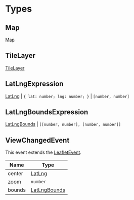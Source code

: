 # Types

## Map

[Map](https://leafletjs.com/reference.html#map)

## TileLayer

[TileLayer](https://leafletjs.com/reference.html#tilelayer)

## LatLngExpression

[LatLng](https://leafletjs.com/reference.html#latlng) | `{ lat: number; lng: number; }` | `[number, number]`

## LatLngBoundsExpression

[LatLngBounds](https://leafletjs.com/reference.html#latlngbounds) | `[[number, number], [number, number]]`

## ViewChangedEvent

This event extends the [LeafletEvent](https://leafletjs.com/reference.html#event-property).

| Name   | Type                                                              |
| ------ | ----------------------------------------------------------------- |
| center | [LatLng](https://leafletjs.com/reference.html#latlng)             |
| zoom   | `number`                                                          |
| bounds | [LatLngBounds](https://leafletjs.com/reference.html#latlngbounds) |
